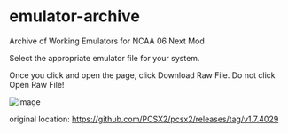 # emulator-archive
Archive of Working Emulators for NCAA 06 Next Mod

Select the appropriate emulator file for your system.

Once you click and open the page, click Download Raw File. Do not click Open Raw File!

![image](https://github.com/ncaanext/emulator-archive/assets/24241868/e75a3328-a7cb-4f1a-ad47-a25b1dcb2967)


original location: https://github.com/PCSX2/pcsx2/releases/tag/v1.7.4029

